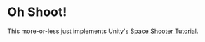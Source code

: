 # Oh Shoot! #

This more-or-less just implements Unity's [Space Shooter Tutorial](https://unity3d.com/learn/tutorials/s/space-shooter-tutorial).
